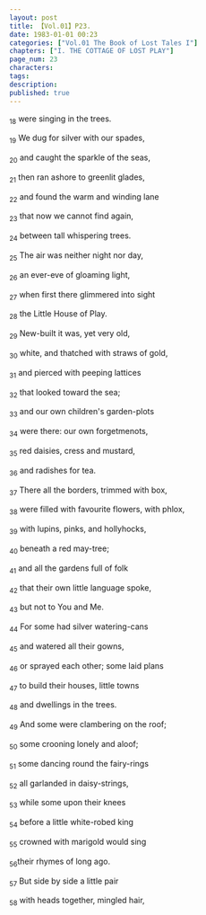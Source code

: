 ```yaml
---
layout: post
title: 【Vol.01】P23.
date: 1983-01-01 00:23
categories: ["Vol.01 The Book of Lost Tales I"]
chapters: ["I. THE COTTAGE OF LOST PLAY"]
page_num: 23
characters: 
tags: 
description: 
published: true
---
```


<SUB>18</SUB> were singing in the trees.

<SUB>19</SUB> We dug for silver with our spades,

<SUB>20</SUB> and caught the sparkle of the seas,

<SUB>21</SUB> then ran ashore to greenlit glades,

<SUB>22</SUB> and found the warm and winding lane

<SUB>23</SUB> that now we cannot find again,

<SUB>24</SUB> between tall whispering trees.

<SUB>25</SUB> The air was neither night nor day,

<SUB>26</SUB> an ever-eve of gloaming light,

<SUB>27</SUB> when first there glimmered into sight

<SUB>28</SUB> the Little House of Play.

<SUB>29</SUB> New-built it was, yet very old,

<SUB>30</SUB> white, and thatched with straws of gold,

<SUB>31</SUB> and pierced with peeping lattices

<SUB>32</SUB> that looked toward the sea;

<SUB>33</SUB> and our own children's garden-plots

<SUB>34</SUB> were there: our own forgetmenots,

<SUB>35</SUB> red daisies, cress and mustard,

<SUB>36</SUB> and radishes for tea.

<SUB>37</SUB> There all the borders, trimmed with box,

<SUB>38</SUB> were filled with favourite flowers, with phlox,

<SUB>39</SUB> with lupins, pinks, and hollyhocks,

<SUB>40</SUB> beneath a red may-tree;

<SUB>41</SUB> and all the gardens full of folk

<SUB>42</SUB> that their own little language spoke,

<SUB>43</SUB> but not to You and Me.

<SUB>44</SUB> For some had silver watering-cans

<SUB>45</SUB> and watered all their gowns,

<SUB>46</SUB> or sprayed each other; some laid plans

<SUB>47</SUB> to build their houses, little towns

<SUB>48</SUB> and dwellings in the trees.

<SUB>49</SUB> And some were clambering on the roof;

<SUB>50</SUB> some crooning lonely and aloof;

<SUB>51</SUB> some dancing round the fairy-rings

<SUB>52</SUB> all garlanded in daisy-strings,

<SUB>53</SUB> while some upon their knees

<SUB>54</SUB> before a little white-robed king

<SUB>55</SUB> crowned with marigold would sing

<SUB>56</SUB>their rhymes of long ago.

<SUB>57</SUB> But side by side a little pair

<SUB>58</SUB> with heads together, mingled hair,

